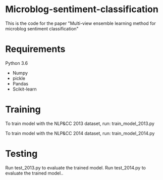 # Microblog-sentiment-classification
This is the code for the paper "Multi-view ensemble learning method for microblog sentiment classification"
# Requirements
Python 3.6
* Numpy
* pickle
* Pandas
* Scikit-learn
# Training
To train model with the NLP&CC 2013 dataset, run: train_model_2013.py

To train model with the NLP&CC 2014 dataset, run: train_model_2014.py
# Testing
Run test_2013.py to evaluate the trained model.
Run test_2014.py to evaluate the trained model..
